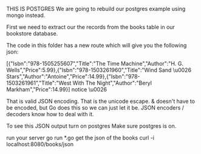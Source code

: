 THIS IS POSTGRES
We are going to rebuild our postgres example using mongo instead.

First we need to extract our the records from the books table in our bookstore database.

The code in this folder has a new route which will give you the following json:

[{"Isbn":"978-1505255607","Title":"The Time Machine","Author":"H. G. Wells","Price":5.99},{"Isbn":"978-1503261960","Title":"Wind Sand \u0026 Stars","Author":"Antoine","Price":14.99},{"Isbn":"978-1503261961","Title":"West With The Night","Author":"Beryl Markham","Price":14.99}]
notice \u0026

That is valid JSON encoding. That is the unicode escape. & doesn't have to be encoded, but Go does this so we can just let it be. JSON encoders / decoders know how to deal with it.

To see this JSON output
turn on postgres
Make sure postgres is on.

run your server
go run *.go
get the json of the books
curl -i localhost:8080/books/json

